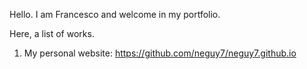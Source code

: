 Hello. I am Francesco and welcome in my portfolio. 

Here, a list of works. 

1) My personal website: https://github.com/neguy7/neguy7.github.io

